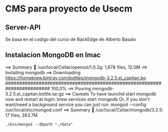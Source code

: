 CMS para proyecto de Usecm
==========================

Server-API
----------

Se basa en el codigo del curso de BackEdge de Alberto Basalo

Instalacion MongoDB en Imac
---------------------------
==> Summary
🍺  /usr/local/Cellar/openssl/1.0.2g: 1,678 files, 12.0M
==> Installing mongodb
==> Downloading https://homebrew.bintray.com/bottles/mongodb-3.2.5.el_capitan.bo
######################################################################## 100,0%
==> Pouring mongodb-3.2.5.el_capitan.bottle.tar.gz
==> Caveats
To have launchd start mongodb now and restart at login:
  brew services start mongodb
Or, if you don't want/need a background service you can just run:
  mongod --config /usr/local/etc/mongod.conf
==> Summary
🍺  /usr/local/Cellar/mongodb/3.2.5: 17 files, 263.7M

```
./bin/mongod --dbpath "./data"
```
